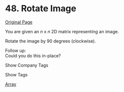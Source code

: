 # 48. Rotate Image

[Original Page](https://leetcode.com/problems/rotate-image/)

You are given an _n_ x _n_ 2D matrix representing an image.

Rotate the image by 90 degrees (clockwise).

Follow up:  
Could you do this in-place?

<div>

<div id="company_tags" class="btn btn-xs btn-warning">Show Company Tags</div>

<span class="hidebutton" style="display: none;">[Amazon](/company/amazon/) [Microsoft](/company/microsoft/) [Apple](/company/apple/)</span></div>

<div>

<div id="tags" class="btn btn-xs btn-warning">Show Tags</div>

<span class="hidebutton">[Array](/tag/array/)</span></div>